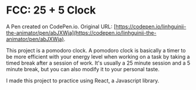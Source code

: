 # FCC: 25 + 5 Clock

A Pen created on CodePen.io. Original URL: [https://codepen.io/linhguinii-the-animator/pen/abJXWja](https://codepen.io/linhguinii-the-animator/pen/abJXWja).

This project is a pomodoro clock.
A pomodoro clock is basically a timer to be more efficient with your energy level when working on a task by taking a timed break after a session of work. It's usually a 25 minute session and a 5 minute break, but you can also modify it to your personal taste.

I made this project to practice using React, a Javascript library.


